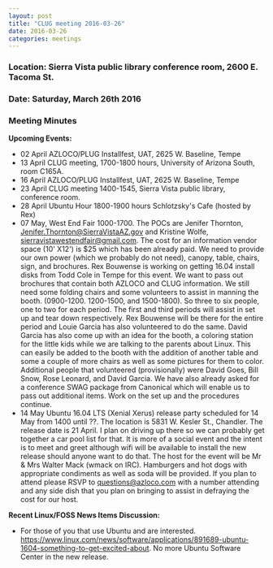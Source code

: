 ```yaml
---
layout: post
title: "CLUG meeting 2016-03-26"
date: 2016-03-26
categories: meetings
---
```

### Location: Sierra Vista public library conference room, 2600 E. Tacoma St.

### Date: Saturday, March 26th 2016

### Meeting Minutes

**Upcoming Events:**

 * 02 April AZLOCO/PLUG Installfest, UAT, 2625 W. Baseline, Tempe
 * 13 April CLUG meeting, 1700-1800 hours, University of Arizona South, room C165A.
 * 16 April AZLOCO/PLUG Installfest, UAT, 2625 W. Baseline, Tempe
 * 23 April CLUG meeting 1400-1545, Sierra Vista public library, conference room. 
 * 28 April Ubuntu Hour 1800-1900 hours Schlotzsky's Cafe (hosted by Rex)
 * 07 May, West End Fair 1000-1700.  The POCs are Jenifer Thornton, Jenifer.Thornton@SierraVistaAZ.gov and Kristine Wolfe, sierravistawestendfair@gmail.com.   The cost for an information vendor space (10' X12') is $25 which has been already paid.  We need to provide our own power (which we probably do not need), canopy, table, chairs, sign, and brochures.  Rex Bouwense is working on getting 16.04 install disks from Todd Cole in Tempe for this event.  We want to pass out brochures that contain both AZLOCO and CLUG information.  We still need some folding chairs and some volunteers to assist in manning the booth. (0900-1200. 1200-1500, and 1500-1800).  So three to six people, one to two for each period.  The first and third periods will assist in set up and tear down respectively.  Rex Bouwense will be there for the entire period and Louie Garcia has also volunteered to do the same.  David Garcia has also come up with an idea for the booth, a coloring station for the little kids while we are talking to the parents about Linux.  This can easily be added to the booth with the addition of another table and some a couple of more chairs as well as some pictures for them to color.  Additional people that volunteered (provisionally) were David Goes, Bill Snow, Rose Leonard, and David Garcia.  We have also already asked for a conference SWAG package from Canonical which will enable us to pass out additional items.  Work on the set up and the procedures continue.  
 * 14 May Ubuntu 16.04 LTS (Xenial Xerus) release party scheduled for 14 May from 1400 until ??.  The location is 5831 W. Kesler St., Chandler.  The release date is 21 April.  I plan on driving up there so we can probably get together a car pool list for that.  It is more of a social event and the intent is to meet and greet although wifi will be available to install the new release should anyone want to do that.  The host for the event will be Mr & Mrs Walter Mack (wmack on IRC).  Hamburgers and hot dogs with appropriate condiments as well as soda will be provided.  If you plan to attend please RSVP to questions@azloco.com with a number attending and any side dish that you plan on bringing to assist in defraying the cost for our host.

**Recent Linux/FOSS News Items Discussion:**

 * For those of you that use Ubuntu and are interested.  https://www.linux.com/news/software/applications/891689-ubuntu-1604-something-to-get-excited-about.  No more Ubuntu Software Center in the new release.

